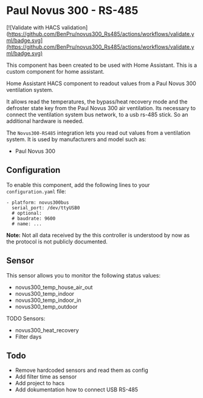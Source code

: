 # Paul Novus 300 - RS-485

[![Validate with HACS validation](https://github.com/BenPru/novus300_Rs485/actions/workflows/validate.yml/badge.svg](https://github.com/BenPru/novus300_Rs485/actions/workflows/validate.yml/badge.svg)

This component has been created to be used with Home Assistant. This is a custom component for home assistant.

Home Assistant HACS component to readout values from a Paul Novus 300 ventilation system.

It allows read the temperatures, the bypass/heat recovery mode and the defroster state key from the Paul Novus 300 air ventilation.
Its necessary to connect the ventilation system bus network, to a usb rs-485 stick. So an additional hardware is needed.

The `Novus300-RS485` integration lets you read out values from a ventilation system. It is used by manufacturers and model such as:

- Paul Novus 300

## Configuration

To enable this component, add the following lines to your `configuration.yaml` file:

```
- platform: novus300bus
  serial_port: /dev/ttyUSB0
  # optional:
  # baudrate: 9600
  # name: ...
```

**Note:**
Not all data received by the this controller is understood by now as the protocol is not publicly documented.  

## Sensor
This sensor allows you to monitor the following status values:
- novus300_temp_house_air_out
- novus300_temp_indoor
- novus300_temp_indoor_in
- novus300_temp_outdoor

TODO Sensors:
- novus300_heat_recovery
- Filter days

## Todo

- Remove hardcoded sensors and read them as config
- Add filter time as sensor
- Add project to hacs
- Add dokumentation how to connect USB RS-485

